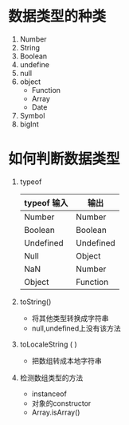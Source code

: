 # 数据类型的种类

1. Number
2. String
3. Boolean
4. undefine
5. null
6. object
   - Function
   - Array
   - Date
7. Symbol
8. bigInt

# 如何判断数据类型

1. typeof

   | typeof 输入 | 输出      |
   | ----------- | --------- |
   | Number      | Number    |
   | Boolean     | Boolean   |
   | Undefined   | Undefined |
   | Null        | Object    |
   | NaN         | Number    |
   | Object      | Function  |

2. toString()
   - 将其他类型转换成字符串
   - null,undefined上没有该方法
3. toLocaleString ( )
   - 把数组转成本地字符串
4. 检测数组类型的方法
   - instanceof
   - 对象的constructor
   - Array.isArray()